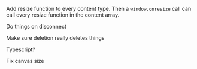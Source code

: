 Add resize function to every content type. Then a `window.onresize` call can call every resize function in the content array.

Do things on disconnect

Make sure deletion really deletes things

Typescript?

Fix canvas size
